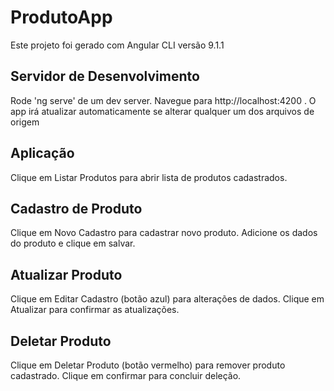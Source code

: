 # ProdutoApp

Este projeto foi gerado com Angular CLI versão 9.1.1

## Servidor de Desenvolvimento

Rode 'ng serve' de um dev server. Navegue para http://localhost:4200 . O app irá atualizar automaticamente se alterar qualquer um dos arquivos de origem

## Aplicação

Clique em Listar Produtos para abrir lista de produtos cadastrados. 

## Cadastro de Produto

Clique em Novo Cadastro para cadastrar novo produto. Adicione os dados do produto e clique em salvar.

## Atualizar Produto

Clique em Editar Cadastro (botão azul) para alterações de dados. Clique em Atualizar para confirmar as atualizações.

## Deletar Produto

Clique em Deletar Produto (botão vermelho) para remover produto cadastrado. Clique em confirmar para concluir deleção.

